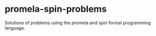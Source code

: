 # promela-spin-problems
Solutions of problems using the promela and spin formal programming language.
